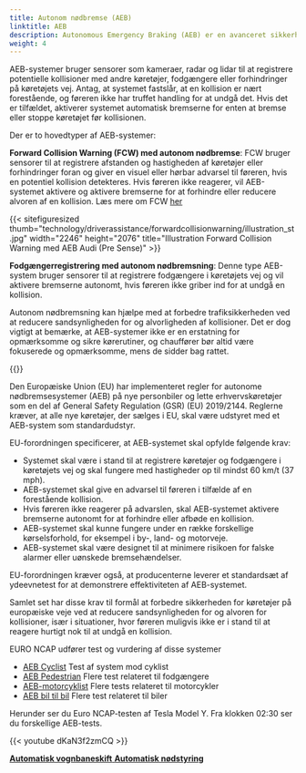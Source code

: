 ```yaml
---
title: Autonom nødbremse (AEB)
linktitle: AEB
description: Autonomous Emergency Braking (AEB) er en avanceret sikkerhedsfunktion, der findes i mange moderne køretøjer, og som kan hjælpe med at forhindre eller afbøde kollisioner ved at aktivere bremserne autonomt, hvis føreren ikke reagerer på en forestående kollision.
weight: 4
---
```

<!-- markdownlint-disable MD033 -->
AEB-systemer bruger sensorer som kameraer, radar og lidar til at registrere potentielle kollisioner med andre køretøjer, fodgængere eller forhindringer på køretøjets vej. Antag, at systemet fastslår, at en kollision er nært forestående, og føreren ikke har truffet handling for at undgå det. Hvis det er tilfældet, aktiverer systemet automatisk bremserne for enten at bremse eller stoppe køretøjet før kollisionen.

Der er to hovedtyper af AEB-systemer:

**Forward Collision Warning (FCW) med autonom nødbremse**: FCW bruger sensorer til at registrere afstanden og hastigheden af ​​køretøjer eller forhindringer foran og giver en visuel eller hørbar advarsel til føreren, hvis en potentiel kollision detekteres. Hvis føreren ikke reagerer, vil AEB-systemet aktivere og aktivere bremserne for at forhindre eller reducere alvoren af ​​en kollision. Læs mere om FCW [her](../forwardcollisionwarning/)

{{< sitefiguresized thumb="technology/driverassistance/forwardcollisionwarning/illustration_st.jpg" width="2246" height="2076" title="Illustration Forward Collision Warning med AEB Audi (Pre Sense)" >}}

**Fodgængerregistrering med autonom nødbremsning**: Denne type AEB-system bruger sensorer til at registrere fodgængere i køretøjets vej og vil aktivere bremserne autonomt, hvis føreren ikke griber ind for at undgå en kollision.

Autonom nødbremsning kan hjælpe med at forbedre trafiksikkerheden ved at reducere sandsynligheden for og alvorligheden af ​​kollisioner. Det er dog vigtigt at bemærke, at AEB-systemer ikke er en erstatning for opmærksomme og sikre kørerutiner, og chauffører bør altid være fokuserede og opmærksomme, mens de sidder bag rattet.

{{<evkxdisplayaddarticle />}}

Den Europæiske Union (EU) har implementeret regler for autonome nødbremsesystemer (AEB) på nye personbiler og lette erhvervskøretøjer som en del af General Safety Regulation (GSR) (EU) 2019/2144. Reglerne kræver, at alle nye køretøjer, der sælges i EU, skal være udstyret med et AEB-system som standardudstyr.

EU-forordningen specificerer, at AEB-systemet skal opfylde følgende krav:

- Systemet skal være i stand til at registrere køretøjer og fodgængere i køretøjets vej og skal fungere med hastigheder op til mindst 60 km/t (37 mph).
- AEB-systemet skal give en advarsel til føreren i tilfælde af en forestående kollision.
- Hvis føreren ikke reagerer på advarslen, skal AEB-systemet aktivere bremserne autonomt for at forhindre eller afbøde en kollision.
- AEB-systemet skal kunne fungere under en række forskellige kørselsforhold, for eksempel i by-, land- og motorveje.
- AEB-systemet skal være designet til at minimere risikoen for falske alarmer eller uønskede bremsehændelser.

EU-forordningen kræver også, at producenterne leverer et standardsæt af ydeevnetest for at demonstrere effektiviteten af ​​AEB-systemet.

Samlet set har disse krav til formål at forbedre sikkerheden for køretøjer på europæiske veje ved at reducere sandsynligheden for og alvoren for kollisioner, især i situationer, hvor føreren muligvis ikke er i stand til at reagere hurtigt nok til at undgå en kollision.

EURO NCAP udfører test og vurdering af disse systemer

- [AEB Cyclist](https://www.euroncap.com/en/vehicle-safety/the-ratings-explained/vulnerable-road-user-vru-protection/aeb-cyclist/) Test af system mod cyklist
- [AEB Pedestrian](https://www.euroncap.com/en/vehicle-safety/the-ratings-explained/vulnerable-road-user-vru-protection/aeb-pedestrian/) Flere test relateret til fodgængere
- [AEB-motorcyklist](https://www.euroncap.com/en/vehicle-safety/the-ratings-explained/vulnerable-road-user-vru-protection/aeb-lane-support-motorcyclist/) Flere tests relateret til motorcykler
- [AEB bil til bil](https://www.euroncap.com/en/vehicle-safety/the-ratings-explained/safety-assist/aeb-car-to-car/) Flere test relateret til biler

Herunder ser du Euro NCAP-testen af ​​Tesla Model Y. Fra klokken 02:30 ser du forskellige AEB-tests.

{{< youtube dKaN3f2zmCQ >}}

<div class="mt-3 mb-3">
     <a href="../automatedlanechange/" class="text-decoration-none text-black"><strong><i class="bi-arrow-left"></i> Automatisk vognbaneskift</strong> </a>
     <a href="../automaticemergencysteering/" class="text-decoration-none text-black float-end"><strong>Automatisk nødstyring<i class="bi-arrow-right"></i></strong></a>
</div>